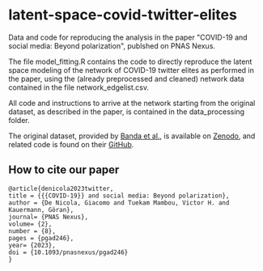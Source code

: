 # latent-space-covid-twitter-elites
Data and code for reproducing the analysis in the paper "COVID-19 and social media: Beyond polarization", publshed on PNAS Nexus.

The file model_fitting.R contains the code to directly reproduce the latent space modeling of the network of COVID-19 twitter elites as performed in the paper, using the (already preprocessed and cleaned) network data contained in the file network_edgelist.csv.

All code and instructions to arrive at the network starting from the original dataset, as described in the paper, is contained in the data_processing folder.

The original dataset, provided by [Banda et al.](https://www.mdpi.com/2673-3986/2/3/24), is available on [Zenodo](https://doi.org/10.5281/zenodo.3723939),
and related code is found on their [GitHub](https://github.com/thepanacealab/COVID19_twitter).

## How to cite our paper

```
@article{denicola2023twitter,
title = {{{COVID-19}} and social media: Beyond polarization},
author = {De Nicola, Giacomo and Tuekam Mambou, Victor H. and Kauermann, Göran},
journal= {PNAS Nexus},
volume= {2},
number = {8},
pages = {pgad246},
year= {2023},
doi = {10.1093/pnasnexus/pgad246}
}
```
